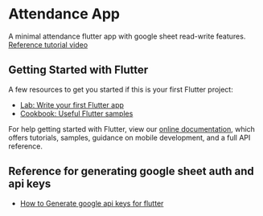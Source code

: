 # Attendance App

A minimal attendance flutter app with google sheet read-write features. [Reference tutorial video](https://www.youtube.com/watch?v=kd1CLYLymbI)

## Getting Started with Flutter

A few resources to get you started if this is your first Flutter project:

- [Lab: Write your first Flutter app](https://flutter.dev/docs/get-started/codelab)
- [Cookbook: Useful Flutter samples](https://flutter.dev/docs/cookbook)

For help getting started with Flutter, view our
[online documentation](https://flutter.dev/docs), which offers tutorials,
samples, guidance on mobile development, and a full API reference.

## Reference for generating google sheet auth and api keys

- [How to Generate google api keys for flutter](https://www.youtube.com/watch?v=ZSSERiYLv3c)